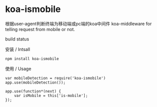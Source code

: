 # koa-ismobile
根据user-agent判断终端为移动端或pc端的koa中间件
koa-middleware for telling request from mobile or not.

build status

安装 / Intsall

	npm install koa-ismobile

使用 / Usage

	var mobileDetection = require('koa-ismobile')
	app.use(mobileDetection());

	app.use(function*(next) {
		var isMobile = this['is-mobile'];
	});

